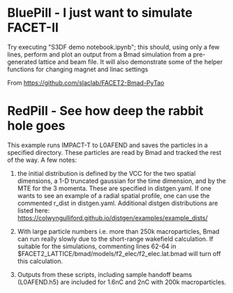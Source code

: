 # BluePill - I just want to simulate FACET-II

Try executing "S3DF demo notebook.ipynb"; this should, using only a few lines, perform and plot an output from a Bmad simulation from a pre-generated lattice and beam file. It will also demonstrate some of the helper functions for changing magnet and linac settings

From https://github.com/slaclab/FACET2-Bmad-PyTao


# RedPill - See how deep the rabbit hole goes
This example runs IMPACT-T to L0AFEND and saves the particles in a specified directory.  These particles are read by Bmad and tracked the rest of the way.  A few notes:

1) the initial distribution is defined by the VCC for the two spatial dimensions, a 1-D truncated gaussian for the time dimension, and by the MTE for the 3 momenta.  These are specified in distgen.yaml.  If one wants to see an example of a radial spatial profile, one can use the commented r_dist in distgen.yaml.  Additional distgen distributions are listed here: https://colwyngulliford.github.io/distgen/examples/example_dists/

2) With large particle numbers i.e. more than 250k macroparticles, Bmad can run really slowly due to the short-range wakefield calculation.  If suitable for the simulations, commenting lines 62-64 in $FACET2_LATTICE/bmad/models/f2_elec/f2_elec.lat.bmad will turn off this calculation.

3)  Outputs from these scripts, including sample handoff beams (L0AFEND.h5) are included for 1.6nC and 2nC with 200k macroparticles. 



